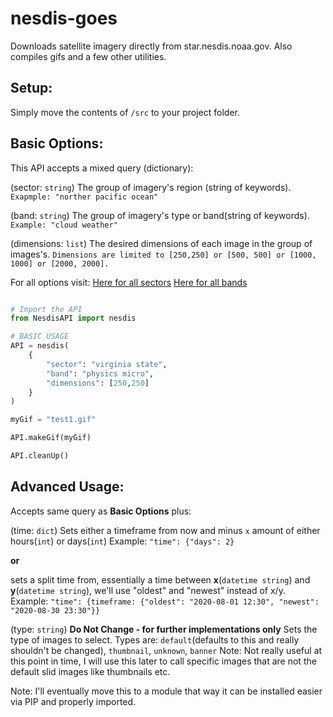 # nesdis-goes
Downloads satellite imagery directly from star.nesdis.noaa.gov.
Also compiles gifs and a few other utilities.


## Setup:
Simply move the contents of `/src` to your project folder.

## Basic Options:
This API accepts a mixed query (dictionary):

(sector: `string`) The group of imagery's region (string of keywords).
``Exapmple: "norther pacific ocean"``

(band: `string`) The group of imagery's type or band(string of keywords).
``Example: "cloud weather"``

(dimensions: `list`) The desired dimensions of each image in the group of images's.
``Dimensions are limited to [250,250] or [500, 500] or [1000, 1000] or [2000, 2000].``

For all options visit:
[Here for all sectors](https://www.star.nesdis.noaa.gov/goes/index.php)
[Here for all bands](https://www.star.nesdis.noaa.gov/goes/conus.php?sat=G17)


```python

# Import the API
from NesdisAPI import nesdis

# BASIC USAGE
API = nesdis(
    {
        "sector": "virginia state",
        "band": "physics micro",
        "dimensions": [250,250]
    }
)

myGif = "test1.gif"

API.makeGif(myGif)

API.cleanUp()
```


## Advanced Usage:

Accepts same query as __Basic Options__ plus:

(time: `dict`)
Sets either a timeframe from now and minus `x` amount of either hours(`int`) or days(`int`) 
Example: `"time": {"days": 2}`

__or__

sets a split time from, essentially a time between __x__(`datetime string`) and __y__(`datetime string`),
we'll use "oldest" and "newest" instead of x/y.
Example: `"time": {timeframe: {"oldest": "2020-08-01 12:30", "newest": "2020-08-30 23:30"}}`

(type: `string`) __Do Not Change - for further implementations only__
Sets the type of images to select.
Types are: `default`(defaults to this and really shouldn't be changed), `thumbnail`, `unknown`, `banner`
Note: Not really useful at this point in time, I will use this later to call specific images that are not the default slid images like thumbnails etc.

Note: I'll eventually move this to a module that way it can be installed easier via PIP and properly imported.
